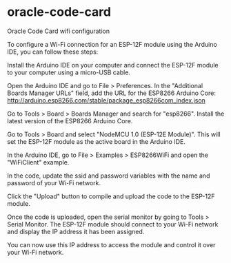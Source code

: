 # oracle-code-card
Oracle Code Card wifi configuration


To configure a Wi-Fi connection for an ESP-12F module using the Arduino IDE, you can follow these steps:

Install the Arduino IDE on your computer and connect the ESP-12F module to your computer using a micro-USB cable.

Open the Arduino IDE and go to File > Preferences. In the "Additional Boards Manager URLs" field, add the URL for the ESP8266 Arduino Core: http://arduino.esp8266.com/stable/package_esp8266com_index.json

Go to Tools > Board > Boards Manager and search for "esp8266". Install the latest version of the ESP8266 Arduino Core.

Go to Tools > Board and select "NodeMCU 1.0 (ESP-12E Module)". This will set the ESP-12F module as the active board in the Arduino IDE.

In the Arduino IDE, go to File > Examples > ESP8266WiFi and open the "WiFiClient" example.

In the code, update the ssid and password variables with the name and password of your Wi-Fi network.

Click the "Upload" button to compile and upload the code to the ESP-12F module.

Once the code is uploaded, open the serial monitor by going to Tools > Serial Monitor. The ESP-12F module should connect to your Wi-Fi network and display the IP address it has been assigned.

You can now use this IP address to access the module and control it over your Wi-Fi network.
